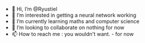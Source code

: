 - 👋 Hi, I’m @Ryustiel
- 👀 I’m interested in getting a neural network working
- 🌱 I’m currently learning maths and computer science
- 💞️ I’m looking to collaborate on nothing for now
- 📫 How to reach me : you wouldn't want. - for now

<!---
Ryustiel/Ryustiel is a ✨ special ✨ repository because its `README.md` (this file) appears on your GitHub profile.
You can click the Preview link to take a look at your changes.
--->
